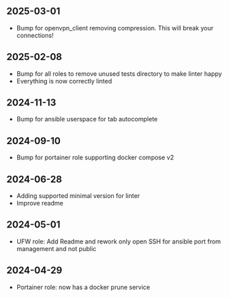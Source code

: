 ## 2025-03-01
* Bump for openvpn_client removing compression. This will break your connections!

## 2025-02-08
* Bump for all roles to remove unused tests directory to make linter happy
* Everything is now correctly linted

## 2024-11-13
* Bump for ansible userspace for tab autocomplete

## 2024-09-10
* Bump for portainer role supporting docker compose v2

## 2024-06-28
* Adding supported minimal version for linter
* Improve readme

## 2024-05-01
* UFW role: Add Readme and rework only open SSH for ansible port from management and not public

## 2024-04-29
* Portainer role: now has a docker prune service
